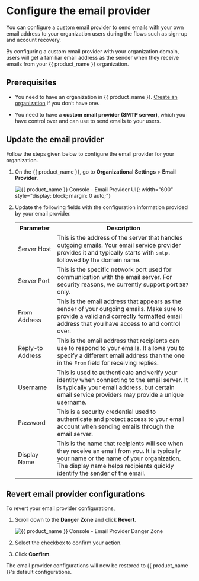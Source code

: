 # Configure the email provider

You can configure a custom email provider to send emails with your own email address to your organization users during the flows such as sign-up and account recovery.

By configuring a custom email provider with your organization domain, users will get a familiar email address as the sender when they receive emails from your {{ product_name }} organization.

## Prerequisites

- You need to have an organization in {{ product_name }}. [Create an organization]({{base_path}}/get-started/create-asgardeo-account/) if you don’t have one.

- You need to have a **custom email provider (SMTP server)**, which you have control over and can use to send emails to your users.

## Update the email provider

Follow the steps given below to configure the email provider for your organization.

1. On the {{ product_name }}, go to **Organizational Settings** > **Email Provider**.

    ![{{ product_name }} Console - Email Provider UI]({{base_path}}/assets/img/guides/branding/email-provider-console-ui.png){: width="600" style="display: block; margin: 0 auto;"}

2. Update the following fields with the configuration information provided by your email provider.

    <table>
        <tr>
            <th>Parameter</th>
            <th>Description</th>
        </tr>
        <tr>
            <td>Server Host</td>
            <td>
                This is the address of the server that handles outgoing emails. Your email service provider provides it and typically starts with <code>smtp.</code> followed by the domain name.
            </td>
        </tr>
        <tr>
            <td>Server Port</td>
            <td>
                This is the specific network port used for communication with the email server.
                For security reasons, we currently support port <code>587</code> only.
            </td>
        </tr>
        <tr>
            <td>From Address</td>
            <td>
                This is the email address that appears as the sender of your outgoing emails. Make sure to provide a valid and correctly formatted email address that you have access to and control over.
            </td>
        </tr>
        <tr>
            <td>Reply-to Address</td>
            <td>
                This is the email address that recipients can use to respond to your emails. It allows you to specify a different email address than the one in the <code>From</code> field for receiving replies.
            </td>
        </tr>
        <tr>
            <td>Username</td>
            <td>
                This is used to authenticate and verify your identity when connecting to the email server. It is typically your email address, but certain email service providers may provide a unique username.
            </td>
        </tr>
        <tr>
            <td>Password</td>
            <td>
                This is a security credential used to authenticate and protect access to your email account when sending emails through the email server.
            </td>
        </tr>
        <tr>
            <td>Display Name</td>
            <td>
                This is the name that recipients will see when they receive an email from you. It is typically your name or the name of your organization.
                The display name helps recipients quickly identify the sender of the email.
            </td>
        </tr>
    </table>

## Revert email provider configurations

To revert your email provider configurations,

1. Scroll down to the **Danger Zone** and click **Revert**.

    ![{{ product_name }} Console - Email Provider Danger Zone]({{base_path}}/assets/img/guides/branding/email-provider-danger-zone.png)

2. Select the checkbox to confirm your action.
3. Click **Confirm**.

The email provider configurations will now be restored to {{ product_name }}'s default configurations.
